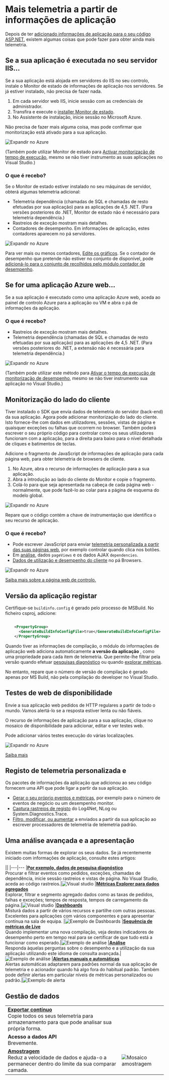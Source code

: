 <properties 
    pageTitle="Obter mais partido da aplicação informações | Microsoft Azure" 
    description="Depois de começar a trabalhar com informações de aplicação, eis um resumo das funcionalidades que poderá explorar." 
    services="application-insights" 
    documentationCenter=".net"
    authors="alancameronwills" 
    manager="douge"/>

<tags 
    ms.service="application-insights" 
    ms.workload="tbd" 
    ms.tgt_pltfrm="ibiza" 
    ms.devlang="na" 
    ms.topic="article" 
    ms.date="10/27/2016" 
    ms.author="awills"/>

# <a name="more-telemetry-from-application-insights"></a>Mais telemetria a partir de informações de aplicação

Depois de ter [adicionado informações de aplicação para o seu código ASP.NET](app-insights-asp-net.md), existem algumas coisas que pode fazer para obter ainda mais telemetria. 

## <a name="if-your-app-runs-on-your-iis-server-"></a>Se a sua aplicação é executada no seu servidor IIS...

Se a sua aplicação está alojada em servidores do IIS no seu controlo, instale o Monitor de estado de informações de aplicação nos servidores. Se já estiver instalado, não precisa de fazer nada.

1. Em cada servidor web IIS, inicie sessão com as credenciais de administrador.
2. Transfira e execute o [installer Monitor de estado](http://go.microsoft.com/fwlink/?LinkId=506648).
3. No Assistente de instalação, inicie sessão no Microsoft Azure.

Não precisa de fazer mais alguma coisa, mas pode confirmar que monitorização está ativado para a sua aplicação.

![Expandir no Azure](./media/app-insights-asp-net-more/025.png)

(Também pode utilizar Monitor de estado para [Activar monitorização de tempo de execução](app-insights-monitor-performance-live-website-now.md), mesmo se não tiver instrumento as suas aplicações no Visual Studio.)

### <a name="what-do-you-get"></a>O que é recebo?

Se o Monitor de estado estiver instalado no seu máquinas de servidor, obterá algumas telemetria adicional:

* Telemetria dependência (chamadas de SQL e chamadas de resto efetuadas por sua aplicação) para as aplicações de 4,5 .NET. (Para versões posteriores do .NET, Monitor de estado não é necessário para telemetria dependência.) 
* Rastreios de exceção mostram mais detalhes.
* Contadores de desempenho. Em informações de aplicação, estes contadores aparecem no pá servidores. 

![Expandir no Azure](./media/app-insights-asp-net-more/070.png)

Para ver mais ou menos contadores, [Edite os gráficos](app-insights-metrics-explorer.md). Se o contador de desempenho que pretende não estiver no conjunto de disponível, pode [adicioná-lo para o conjunto de recolhidos pelo módulo contador de desempenho](app-insights-performance-counters.md).

## <a name="if-its-an-azure-web-app-"></a>Se for uma aplicação Azure web...

Se a sua aplicação é executado como uma aplicação Azure web, aceda ao painel de controlo Azure para a aplicação ou VM e abra o pá de informações da aplicação. 

### <a name="what-do-you-get"></a>O que é recebo?

* Rastreios de exceção mostram mais detalhes.
* Telemetria dependência (chamadas de SQL e chamadas de resto efetuadas por sua aplicação) para as aplicações de 4,5 .NET. (Para versões posteriores do .NET, a extensão não é necessária para telemetria dependência.) 

![Expandir no Azure](./media/app-insights-asp-net-more/080.png)

(Também pode utilizar este método para [Ativar o tempo de execução de monitorização de desempenho](app-insights-monitor-performance-live-website-now.md), mesmo se não tiver instrumento sua aplicação no Visual Studio.)

## <a name="client-side-monitoring"></a>Monitorização do lado do cliente

Tiver instalado o SDK que envia dados de telemetria do servidor (back-end) da sua aplicação. Agora pode adicionar monitorização do lado do cliente. Isto fornece-lhe com dados em utilizadores, sessões, vistas de página e quaisquer exceções ou falhas que ocorrem no browser. Também poderá escrever o seu próprio código para controlar como os seus utilizadores funcionam com a aplicação, para a direita para baixo para o nível detalhada de cliques e batimentos de teclas.

Adicione o fragmento de JavaScript de informações de aplicação para cada página web, para obter telemetria de browsers de cliente.

1. No Azure, abra o recurso de informações de aplicação para a sua aplicação.
2. Abra a introdução ao lado do cliente do Monitor e copie o fragmento.
3. Colá-lo para que seja apresentada na cabeça de cada página web - normalmente, que pode fazê-lo ao colar para a página de esquema do modelo global.

![Expandir no Azure](./media/app-insights-asp-net-more/100.png)

Repare que o código contém a chave de instrumentação que identifica o seu recurso de aplicação.

### <a name="what-do-you-get"></a>O que é recebo?

* Pode escrever JavaScript para enviar [telemetria personalizada a partir das suas páginas web](app-insights-api-custom-events-metrics.md), por exemplo controlar quando clica nos botões.
* Em [análise](app-insights-analytics.md), dados `pageViews` e os dados AJAX `dependencies`. 
* [Dados de utilização e desempenho do cliente](app-insights-javascript.md) no pá Browsers.

![Expandir no Azure](./media/app-insights-asp-net-more/090.png)


[Saiba mais sobre a página web de controlo.](app-insights-web-track-usage.md)



## <a name="track-application-version"></a>Versão da aplicação registar

Certifique-se `buildinfo.config` é gerado pelo processo de MSBuild. No ficheiro csproj, adicione:  

```XML

    <PropertyGroup>
      <GenerateBuildInfoConfigFile>true</GenerateBuildInfoConfigFile>    <IncludeServerNameInBuildInfo>true</IncludeServerNameInBuildInfo>
    </PropertyGroup> 
```

Quando tiver as informações de compilação, o módulo do informações de aplicação web adiciona automaticamente **a versão da aplicação** , como uma propriedade para cada item de telemetria. Que permite-lhe filtrar pela versão quando efetuar [pesquisas diagnóstico](app-insights-diagnostic-search.md) ou quando [explorar métricas](app-insights-metrics-explorer.md). 

No entanto, repare que o número de versão de compilação é gerado apenas por MS Build, não pela compilação do developer no Visual Studio.


## <a name="availability-web-tests"></a>Testes de web de disponibilidade

Envie a sua aplicação web pedidos de HTTP regulares a partir de todo o mundo. Vamos alertá-lo se a resposta estiver lenta ou não fiáveis.

O recurso de informações de aplicação para a sua aplicação, clique no mosaico de disponibilidade para adicionar, editar e ver testes web.

Pode adicionar vários testes execução do várias localizações.

![Expandir no Azure](./media/app-insights-asp-net-more/110.png)

[Saiba mais](app-insights-monitor-web-app-availability.md)

## <a name="custom-telemetry-and-logging"></a>Registo de telemetria personalizada e

Os pacotes de informações da aplicação que adicionou ao seu código fornecem uma API que pode ligar a partir da sua aplicação.

* [Gerar o seu próprio eventos e métricas](app-insights-api-custom-events-metrics.md), por exemplo para o número de eventos de negócio ou um desempenho monitor.
* [Captura rastreios de registo](app-insights-asp-net-trace-logs.md) do Log4Net, NLog ou System.Diagnostics.Trace.
* [Filtro, modificar, ou aumentar](app-insights-api-filtering-sampling.md) a enviados a partir da sua aplicação ao escrever processadores de telemetria de telemetria padrão. 


## <a name="powerful-analysis-and-presentation"></a>Uma análise avançada e a apresentação

Existem muitas formas de explorar os seus dados. Se já recentemente iniciado com informações de aplicação, consulte estes artigos:

||
|---|---
|[**Por exemplo, dados de pesquisa diagnóstico**](app-insights-visual-studio.md)<br/>Procurar e filtrar eventos como pedidos, exceções, chamadas de dependência, inicie sessão rastreios e vistas de página. No Visual Studio, aceda ao código rastreios.|![Visual studio](./media/app-insights-asp-net-more/61.png)
|[**Métricas Explorer para dados agregados**](app-insights-metrics-explorer.md)<br/>Explorar, filtrar e segmento agregado dados como as taxas de pedidos, falhas e exceções; tempos de resposta, tempos de carregamento da página.|![Visual studio](./media/app-insights-asp-net-more/060.png)
|[**Dashboards**](app-insights-dashboards.md#dashboards)<br/>Misturá dados a partir de vários recursos e partilhe com outras pessoas. Excelentes para aplicações com vários componentes e para apresentar contínua na sala de equipa.  |![Exemplo de Dashboards](./media/app-insights-asp-net-more/62.png)
|[**Sequência de métricas de Live**](app-insights-metrics-explorer.md#live-metrics-stream)<br/>Quando implementar uma nova compilação, veja destes indicadores de desempenho perto em tempo real para se certificar de que tudo está a funcionar como esperado.|![Exemplo de análise](./media/app-insights-asp-net-more/050.png)
|[**Análise**](app-insights-analytics.md)<br/>Responda àquelas perguntas sobre o desempenho e a utilização da sua aplicação utilizando este idioma de consulta avançada.|![Exemplo de análise](./media/app-insights-asp-net-more/010.png)
|[**Alertas manuais e automáticas**](app-insights-alerts.md)<br/>Alertas automáticas adaptarem para padrões normal da sua aplicação de telemetria e o acionador quando há algo fora do habitual padrão. Também pode definir alertas em particular níveis de métricas personalizados ou padrão.|![Exemplo de alerta](./media/app-insights-asp-net-more/020.png)

## <a name="data-management"></a>Gestão de dados

|||
|---|---|
|[**Exportar contínuo**](app-insights-export-telemetry.md)<br/>Copie todos os seus telemetria para armazenamento para que pode analisar sua própria forma.|
|**Acesso a dados API**<br/>Brevemente.|
|[**Amostragem**](app-insights-sampling.md)<br/>Reduz a velocidade de dados e ajuda-o a permanecer dentro do limite da sua comparar camada.|![Mosaico amostragem](./media/app-insights-asp-net-more/030.png)